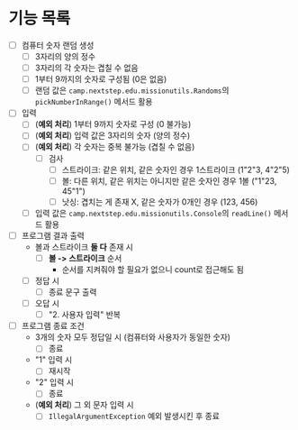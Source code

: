 # 기능 목록

- [ ] 컴퓨터 숫자 랜덤 생성
    - [ ] 3자리의 양의 정수
    - [ ] 3자리의 각 숫자는 겹칠 수 없음
    - [ ] 1부터 9까지의 숫자로 구성됨 (0은 없음)
    - [ ] 랜덤 값은 `camp.nextstep.edu.missionutils.Randoms`의 `pickNumberInRange()` 메서드 활용

- [ ] 입력
    - [ ] (**예외 처리**) 1부터 9까지 숫자로 구성 (0 불가능)
    - [ ] (**예외 처리**) 입력 값은 3자리의 숫자 (양의 정수)
    - [ ] (**예외 처리**) 각 숫자는 중복 불가능 (겹칠 수 없음)
        - [ ] 검사
            - [ ] 스트라이크: 같은 위치, 같은 숫자인 경우 1스트라이크 (1"2"3, 4"2"5)
            - [ ] 볼: 다른 위치, 같은 위치는 아니지만 같은 숫자인 경우 1볼 ("1"23, 45"1")
            - [ ] 낫싱: 겹치는 게 존재 X, 같은 숫자가 0개인 경우 (123, 456)
    - [ ] 입력 값은 `camp.nextstep.edu.missionutils.Console`의 `readLine()` 메서드 활용

- [ ] 프로그램 결과 출력
    - 볼과 스트라이크 **둘 다** 존재 시
        - [ ] **볼 -> 스트라이크** 순서
          - 순서를 지켜줘야 할 필요가 없으니 count로 접근해도 됨
    - [ ] 정답 시
        - [ ] 종료 문구 출력
    - [ ] 오답 시
        - [ ] "2. 사용자 입력" 반복

- [ ] 프로그램 종료 조건
    - 3개의 숫자 모두 정답일 시 (컴퓨터와 사용자가 동일한 숫자)
      - [ ] 종료
    - "1" 입력 시
        - [ ] 재시작
    - "2" 입력 시
        - [ ] 종료
    - (**예외 처리**) 그 외 문자 입력 시
        - [ ] `IllegalArgumentException` 예외 발생시킨 후 종료
